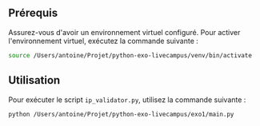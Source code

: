 ## Prérequis

Assurez-vous d'avoir un environnement virtuel configuré. Pour activer l'environnement virtuel, exécutez la commande suivante :

```bash
source /Users/antoine/Projet/python-exo-livecampus/venv/bin/activate
```

## Utilisation

Pour exécuter le script `ip_validator.py`, utilisez la commande suivante :

```bash
python /Users/antoine/Projet/python-exo-livecampus/exo1/main.py
```
